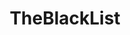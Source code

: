 ---
title: TheBlackList
crosslinks:
- TheAmericans
- Screenwriting
- AskReddit
- TwentyFour
- BlacklistRedemption
- Enhancement
---